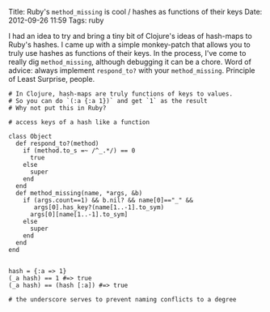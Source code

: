 Title: Ruby's `method_missing` is cool / hashes as functions of their keys
Date: 2012-09-26 11:59
Tags: ruby

I had an idea to try and bring a tiny bit of Clojure's ideas of hash-maps to Ruby's hashes. I came up with a simple monkey-patch that allows you to truly use hashes as functions of their keys. In the process, I've come to really dig `method_missing`, although debugging it can be a chore. Word of advice: always implement `respond_to?` with your `method_missing`. Principle of Least Surprise, people.


    # In Clojure, hash-maps are truly functions of keys to values.
    # So you can do `(:a {:a 1})` and get `1` as the result
    # Why not put this in Ruby?

    # access keys of a hash like a function

    class Object
      def respond_to?(method)
        if (method.to_s =~ /^_.*/) == 0
          true
        else
          super
        end
      end
      def method_missing(name, *args, &b)
        if (args.count==1) && b.nil? && name[0]=="_" &&
           args[0].has_key?(name[1..-1].to_sym)
          args[0][name[1..-1].to_sym]
        else
          super
        end
      end
    end


    hash = {:a => 1}
    (_a hash) == 1 #=> true
    (_a hash) == (hash [:a]) #=> true

    # the underscore serves to prevent naming conflicts to a degree

